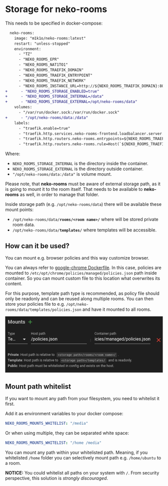 # Storage for neko-rooms

This needs to be specified in docker-compose:

```diff
  neko-rooms:
    image: "m1k1o/neko-rooms:latest"
    restart: "unless-stopped"
    environment:
      - "TZ"
      - "NEKO_ROOMS_EPR"
      - "NEKO_ROOMS_NAT1TO1"
      - "NEKO_ROOMS_TRAEFIK_DOMAIN"
      - "NEKO_ROOMS_TRAEFIK_ENTRYPOINT"
      - "NEKO_ROOMS_TRAEFIK_NETWORK"
      - "NEKO_ROOMS_INSTANCE_URL=http://${NEKO_ROOMS_TRAEFIK_DOMAIN}:8080/" # external URL
+      - "NEKO_ROOMS_STORAGE_ENABLED=true"
+      - "NEKO_ROOMS_STORAGE_INTERNAL=/data"
+      - "NEKO_ROOMS_STORAGE_EXTERNAL=/opt/neko-rooms/data"
    volumes:
      - "/var/run/docker.sock:/var/run/docker.sock"
+      - "/opt/neko-rooms/data:/data"
    labels:
      - "traefik.enable=true"
      - "traefik.http.services.neko-rooms-frontend.loadbalancer.server.port=8080"
      - "traefik.http.routers.neko-rooms.entrypoints=${NEKO_ROOMS_TRAEFIK_ENTRYPOINT}"
      - "traefik.http.routers.neko-rooms.rule=Host(`${NEKO_ROOMS_TRAEFIK_DOMAIN}`)"
```

Where:
- `NEKO_ROOMS_STORAGE_INTERNAL` is the directory inside the container.
- `NEKO_ROOMS_STORAGE_EXTERNAL` is the directory outside container.
- `"/opt/neko-rooms/data:/data"` is volume mount.

Please note, that **neko-rooms** must be aware of external storage path, as it is going to mount it to the room itself. That needs to be available to **neko-rooms** as well, in order to manage that folder.

Inside storage path (e.g. `/opt/neko-rooms/data`) there will be available these mount points:

- `/opt/neko-rooms/data/`**`rooms/<room name>/`** where will be stored private room data.
- `/opt/neko-rooms/data/`**`templates/`** where templates will be accessible.

## How can it be used?

You can mount e.g. browser policies and this way customize browser.

You can always refer to [google-chrome Dockerfile](https://github.com/m1k1o/neko/blob/1800d077d8138bdb23c25028bf4201a0469f91aa/.m1k1o/google-chrome/Dockerfile). In this case, policies are mounted to `/etc/opt/chrome/policies/managed/policies.json` path inside container. So you can mount custom file to this location what overwrites its content.

For this purpose, template path type is recommended, as policy file should only be readonly and can be reused along multiple rooms. You can then store your policies file to e.g. `/opt/neko-rooms/data/templates/policies.json` and have it mounted to all rooms.

![Storage](storage.png)

## Mount path whitelist

If you want to mount any path from your filesystem, you need to whitelist it first.

Add it as environment variables to your docker compose:

```yaml
NEKO_ROOMS_MOUNTS_WHITELIST: "/media"
```

Or when using multiple, they can be separated white space:

```yaml
NEKO_ROOMS_MOUNTS_WHITELIST: "/home /media"
```

You can mount any path within your whitelisted path. Meaning, if you whitelisted `/home` folder you can selectively mount path e.g. `/home/ubuntu` to a room.

**NOTICE:** You could whitelist all paths on your system with `/`. From security perspective, this solution is *strongly discouraged*.

